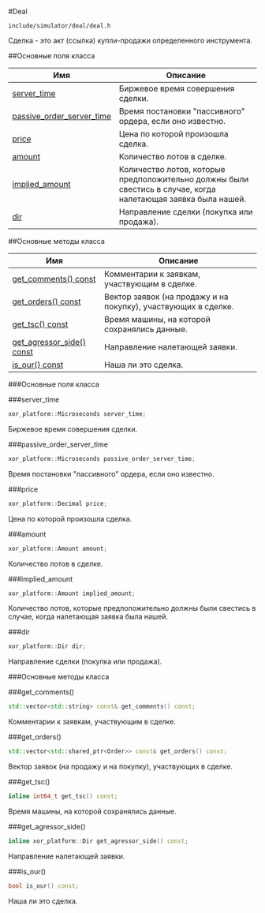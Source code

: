 #Deal

`include/simulator/deal/deal.h`


Сделка - это акт (ссылка) купли-продажи определенного инструмента.


##Основные поля класса


|Имя| Описание|
|------------------|--------------------|
|[server_time](#server_time)|Биржевое время совершения сделки.|
|[passive_order_server_time](#passive_order_server_time)|Время постановки "пассивного" ордера, если оно известно.|
|[price](#price)|Цена по которой произошла сделка.|
|[amount](#amount)|Количество лотов в сделке.|
|[implied_amount](#implied_amount)|Количество лотов, которые предположительно должны были свестись в случае, когда налетающая заявка была нашей.|
|[dir](#dir)|Направление сделки (покупка или продажа).|

##Основные методы класса


|Имя| Описание|
|------------------|--------------------|
|[get_comments() const](#get_comments)|Комментарии к заявкам, участвующим в сделке.|
|[get_orders() const](#get_orders)|Вектор заявок (на продажу и на покупку), участвующих в сделке.|
|[get_tsc() const](#get_tsc)|Время машины, на которой сохранялись данные.|
|[get_agressor_side() const](#get_agressor_side)|Направление налетающей заявки.|
|[is_our() const](#is_our)|Наша ли это сделка.|

###Основные поля класса

<a id="server_time"></a>
###server_time
```c++
xor_platform::Microseconds server_time;
```
Биржевое время совершения сделки.

<a id="passive_order_server_time"></a>
###passive_order_server_time
```c++
xor_platform::Microseconds passive_order_server_time;
```
Время постановки "пассивного" ордера, если оно известно.

<a id="price"></a>
###price
```c++
xor_platform::Decimal price;
```
Цена по которой произошла сделка.

<a id="amount"></a>
###amount
```c++
xor_platform::Amount amount;
```
Количество лотов в сделке.

<a id="implied_amount"></a>
###implied_amount
```c++
xor_platform::Amount implied_amount;
```
Количество лотов, которые предположительно должны были свестись в случае, когда налетающая заявка была нашей.

<a id="dir"></a>
###dir
```c++
xor_platform::Dir dir;
```
Направление сделки (покупка или продажа).


###Основные методы класса

<a id="get_comments"></a>
###get_comments()
```c++
std::vector<std::string> const& get_comments() const;
```
Комментарии к заявкам, участвующим в сделке.

<a id="get_orders"></a>
###get_orders()
```c++
std::vector<std::shared_ptr<Order>> const& get_orders() const;
```
Вектор заявок (на продажу и на покупку), участвующих в сделке.

<a id="get_tsc"></a>
###get_tsc()
```c++
inline int64_t get_tsc() const;
```
Время машины, на которой сохранялись данные.

<a id="get_agressor_side"></a>
###get_agressor_side()
```c++
inline xor_platform::Dir get_agressor_side() const;
```
Направление налетающей заявки.

<a id="is_our"></a>
###is_our()
```c++
bool is_our() const;
```
Наша ли это сделка.

